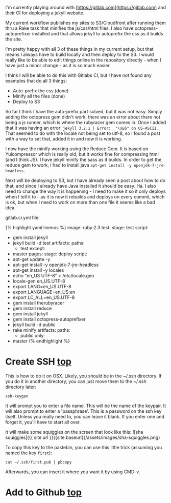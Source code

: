 I'm currently playing around with [https://gitlab.com](https://gitlab.com) and their CI for deploying a jekyll website.

My current workflow publishes my sites to S3/Cloudfront after running them thru a Rake task that minifies the js/css/html files. I also have octopress-autoprefixer installed and that allows jekyll to autoprefix the css as it builds the site.

I'm pretty happy with all 3 of these things in my current setup, but that means I always have to build locally and then deploy to the S3. I would really like to be able to edit things online in the repository directly - when I have just a minor change - as it is so much easier.

I think I will be able to do this with Gitlabs CI, but I have not found any examples that do all 3 things:

- Auto-prefix the css (done)
- Minify all the files (done)
- Deploy to S3

So far I think I have the auto-prefix part solved, but it was not easy. Simply adding the octopress gem didn't work, there was an error about there not being a js runner, which is where the rubyracer gem comes in. Once I added that it was having an error: `jekyll 3.2.1 | Error:  "\xE6" on US-ASCII`. That seemed to do with the locale not being set to utf-8, so I found a post with a way to set that, added it in and now it is working.

I now have the minify working using the Reduce Gem. It is based on Yuicompressor which is really old, but it works fine for compressing html (and I think JS). I have jekyll minify the sass as it builds. In order to get the reduce gem to work, I had to install java `apt-get install -y openjdk-7-jre-headless`.

Next will be deploying to S3, but I have already seen a post about how to do that, and since I already have Java installed it should be easy. Ha. I also need to change the way it is happening - I need to make it so it only deploys when I tell it to - as it is now it rebuilds and deploys on every commit, which is ok, but when I need to work on more than one file it seems like a bad idea.

gitlab.ci.yml file:

{% highlight yaml linenos %}
image: ruby:2.3
test:
  stage: test
  script:
  - gem install jekyll
  - jekyll build -d test
  artifacts:
    paths:
    - test
  except:
  - master
pages:
  stage: deploy
  script:
  - apt-get update -y
  - apt-get install -y openjdk-7-jre-headless
  - apt-get install -y locales
  - echo "en_US UTF-8" > /etc/locale.gen
  - locale-gen en_US.UTF-8
  - export LANG=en_US.UTF-8
  - export LANGUAGE=en_US:en
  - export LC_ALL=en_US.UTF-8
  - gem install therubyracer
  - gem install reduce
  - gem install jekyll
  - gem install octopress-autoprefixer
  - jekyll build -d public
  - rake minify
  artifacts:
    paths:
    - public
  only:
  - master
 {% endhighlight %}

<a id="create-ssh"></a>

# Create SSH [top](#top)

This is how to do it on OSX.  Likely, you should be in the ~/.ssh directory. If you do it in another directory, you can just move them to the ~/.ssh directory later:

```
ssh-keygen
```
It will prompt you to enter a file name.  This will be the name of the keypair.  It will also prompt to enter a 'passphrase'.  This is a password on the ssh key itself.  Unless you really need to, you can leave it blank.  If you enter one and forget it, you'll have to start all over.

It will make some squiggles on the screen that look like this:
![sha squiggles]({{ site.url }}{{site.baseurl}}/assets/images/sha-squiggles.png)

To copy this key to the pastebin, you can use this little trick (assuming you named the key `first`):
```
cat ~/.ssh/first.pub | pbcopy
```
Afterwards, you can insert it where you want it by using CMD-v.

<a id="github"></a>

# Add to Github [top](#top)
